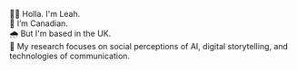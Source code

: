 🙋‍♀️ Holla. I'm Leah.<br>
🍁 I’m Canadian.<br>
🌧️ But I'm based in the UK.<br>
🤖 My research focuses on social perceptions of AI, digital storytelling, and technologies of communication.

<!---
lrhenrickson/lrhenrickson is a ✨ special ✨ repository because its `README.md` (this file) appears on your GitHub profile.
You can click the Preview link to take a look at your changes.
--->
